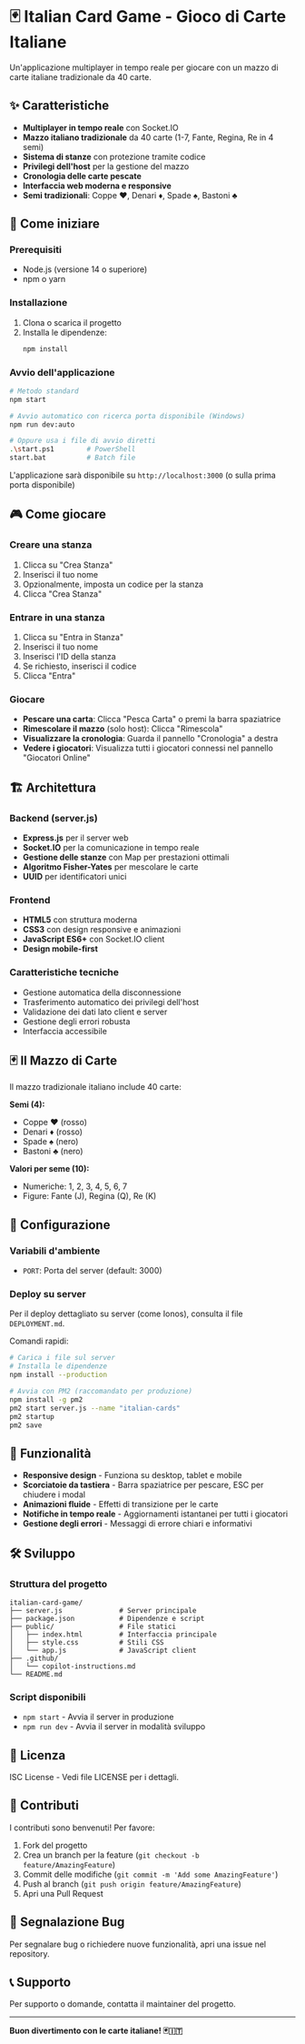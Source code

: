 # 🃏 Italian Card Game - Gioco di Carte Italiane

Un'applicazione multiplayer in tempo reale per giocare con un mazzo di carte italiane tradizionale da 40 carte.

## ✨ Caratteristiche

- **Multiplayer in tempo reale** con Socket.IO
- **Mazzo italiano tradizionale** da 40 carte (1-7, Fante, Regina, Re in 4 semi)
- **Sistema di stanze** con protezione tramite codice
- **Privilegi dell'host** per la gestione del mazzo
- **Cronologia delle carte pescate**
- **Interfaccia web moderna e responsive**
- **Semi tradizionali**: Coppe ♥, Denari ♦, Spade ♠, Bastoni ♣

## 🚀 Come iniziare

### Prerequisiti
- Node.js (versione 14 o superiore)
- npm o yarn

### Installazione
1. Clona o scarica il progetto
2. Installa le dipendenze:
   ```bash
   npm install
   ```

### Avvio dell'applicazione
```bash
# Metodo standard
npm start

# Avvio automatico con ricerca porta disponibile (Windows)
npm run dev:auto

# Oppure usa i file di avvio diretti
.\start.ps1        # PowerShell
start.bat          # Batch file
```

L'applicazione sarà disponibile su `http://localhost:3000` (o sulla prima porta disponibile)

## 🎮 Come giocare

### Creare una stanza
1. Clicca su "Crea Stanza"
2. Inserisci il tuo nome
3. Opzionalmente, imposta un codice per la stanza
4. Clicca "Crea Stanza"

### Entrare in una stanza
1. Clicca su "Entra in Stanza"
2. Inserisci il tuo nome
3. Inserisci l'ID della stanza
4. Se richiesto, inserisci il codice
5. Clicca "Entra"

### Giocare
- **Pescare una carta**: Clicca "Pesca Carta" o premi la barra spaziatrice
- **Rimescolare il mazzo** (solo host): Clicca "Rimescola"
- **Visualizzare la cronologia**: Guarda il pannello "Cronologia" a destra
- **Vedere i giocatori**: Visualizza tutti i giocatori connessi nel pannello "Giocatori Online"

## 🏗️ Architettura

### Backend (server.js)
- **Express.js** per il server web
- **Socket.IO** per la comunicazione in tempo reale
- **Gestione delle stanze** con Map per prestazioni ottimali
- **Algoritmo Fisher-Yates** per mescolare le carte
- **UUID** per identificatori unici

### Frontend
- **HTML5** con struttura moderna
- **CSS3** con design responsive e animazioni
- **JavaScript ES6+** con Socket.IO client
- **Design mobile-first**

### Caratteristiche tecniche
- Gestione automatica della disconnessione
- Trasferimento automatico dei privilegi dell'host
- Validazione dei dati lato client e server
- Gestione degli errori robusta
- Interfaccia accessibile

## 🃏 Il Mazzo di Carte

Il mazzo tradizionale italiano include 40 carte:

**Semi (4):**
- Coppe ♥ (rosso)
- Denari ♦ (rosso)  
- Spade ♠ (nero)
- Bastoni ♣ (nero)

**Valori per seme (10):**
- Numeriche: 1, 2, 3, 4, 5, 6, 7
- Figure: Fante (J), Regina (Q), Re (K)

## 🔧 Configurazione

### Variabili d'ambiente
- `PORT`: Porta del server (default: 3000)

### Deploy su server
Per il deploy dettagliato su server (come Ionos), consulta il file `DEPLOYMENT.md`.

Comandi rapidi:
```bash
# Carica i file sul server
# Installa le dipendenze
npm install --production

# Avvia con PM2 (raccomandato per produzione)
npm install -g pm2
pm2 start server.js --name "italian-cards"
pm2 startup
pm2 save
```

## 📱 Funzionalità

- **Responsive design** - Funziona su desktop, tablet e mobile
- **Scorciatoie da tastiera** - Barra spaziatrice per pescare, ESC per chiudere i modal
- **Animazioni fluide** - Effetti di transizione per le carte
- **Notifiche in tempo reale** - Aggiornamenti istantanei per tutti i giocatori
- **Gestione degli errori** - Messaggi di errore chiari e informativi

## 🛠️ Sviluppo

### Struttura del progetto
```
italian-card-game/
├── server.js              # Server principale
├── package.json           # Dipendenze e script
├── public/                # File statici
│   ├── index.html         # Interfaccia principale
│   ├── style.css          # Stili CSS
│   └── app.js             # JavaScript client
├── .github/
│   └── copilot-instructions.md
└── README.md
```

### Script disponibili
- `npm start` - Avvia il server in produzione
- `npm run dev` - Avvia il server in modalità sviluppo

## 📄 Licenza

ISC License - Vedi file LICENSE per i dettagli.

## 🤝 Contributi

I contributi sono benvenuti! Per favore:
1. Fork del progetto
2. Crea un branch per la feature (`git checkout -b feature/AmazingFeature`)
3. Commit delle modifiche (`git commit -m 'Add some AmazingFeature'`)
4. Push al branch (`git push origin feature/AmazingFeature`)
5. Apri una Pull Request

## 🐛 Segnalazione Bug

Per segnalare bug o richiedere nuove funzionalità, apri una issue nel repository.

## 📞 Supporto

Per supporto o domande, contatta il maintainer del progetto.

---

**Buon divertimento con le carte italiane! 🃏🇮🇹**
